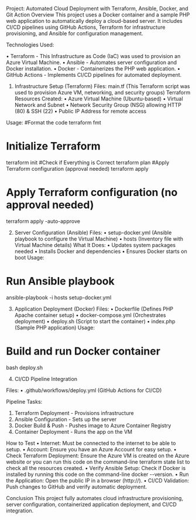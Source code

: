 
Project: Automated Cloud Deployment with Terraform, Ansible, Docker, and Git Action
Overview
This project uses a Docker container and a sample PHP web application to automatically deploy a cloud-based server. It includes CI/CD pipelines using GitHub Actions, Terraform for infrastructure provisioning, and Ansible for configuration management.

Technologies Used:

•	Terraform - This Infrastructure as Code (IaC) was used to provision an Azure Virtual Machine.
•	Ansible - Automates server configuration and Docker installation.
•	Docker - Containerizes the PHP web application.
•	GitHub Actions - Implements CI/CD pipelines for automated deployment.

1. Infrastructure Setup (Terraform)
Files:
main.tf (This Terraform script was used to provision Azure VM, networking, and security groups)
Terraform Resources Created:
•	Azure Virtual Machine (Ubuntu-based)
•	Virtual Network and Subnet
•	Network Security Group (NSG) allowing HTTP (80) & SSH (22)
•	Public IP Address for remote access

Usage:
#Format the code
terraform fmt
# Initialize Terraform
terraform init
#Check if Everything is Correct
terraform plan 
#Apply Terraform configuration (approval needed)
terraform apply 
# Apply Terraform configuration (no approval needed)
terraform apply -auto-approve

2. Server Configuration (Ansible)
Files:
•	setup-docker.yml (Ansible playbook to configure the Virtual Machine)
•	hosts (Inventory file with Virtual Machine details)
What It Does:
•	Updates system packages needed
•	Installs Docker and dependencies
•	Ensures Docker starts on boot
Usage:
# Run Ansible playbook
ansible-playbook -i hosts setup-docker.yml

3. Application Deployment (Docker)
Files:
•	Dockerfile (Defines PHP Apache container setup)
•	docker-compose.yml (Orchestrates deployment)
•	deploy.sh (Script to start the container)
•	index.php (Sample PHP application)
Usage:
# Build and run Docker container
bash deploy.sh

4. CI/CD Pipeline Integration

Files:
•	.github/workflows/deploy.yml (GitHub Actions for CI/CD)

Pipeline Tasks:
1.	Terraform Deployment - Provisions infrastructure
2.	Ansible Configuration - Sets up the server
3.	Docker Build & Push - Pushes image to Azure Container Registry
4.	Container Deployment - Runs the app on the VM

How to Test
•	Internet: Must be connected to the internet to be able to setup.
•	Account: Ensure you have an Azure Account for easy setup.
•	Check Terraform Deployment: Ensure the Azure VM is created on the Azure website or you can run this code on the command-line terraform state list to check all the resources created.
•	Verify Ansible Setup: Check if Docker is installed by running this code on the command-line docker --version.
•	Run the Application: Open the public IP in a browser (http://<public-ip>).
•	CI/CD Validation: Push changes to GitHub and verify automatic deployment.

Conclusion
This project fully automates cloud infrastructure provisioning, server configuration, containerized application deployment, and CI/CD integration.
